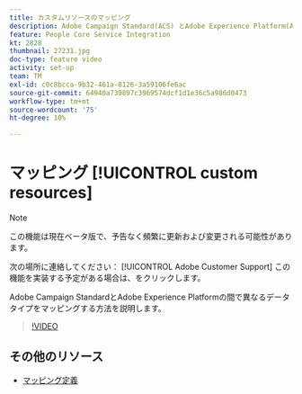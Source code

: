 ```yaml
---
title: カスタムリソースのマッピング
description: Adobe Campaign Standard(ACS) とAdobe Experience Platform(AEP) の間で異なるデータタイプをマッピングする方法を説明します
feature: People Core Service Integration
kt: 2828
thumbnail: 27231.jpg
doc-type: feature video
activity: set-up
team: TM
exl-id: c0c8bcca-9b32-461a-8126-3a59106fe6ac
source-git-commit: 64940a739897c3969574dcf1d1e36c5a986d0473
workflow-type: tm+mt
source-wordcount: '75'
ht-degree: 10%

---
```


# マッピング [!UICONTROL custom resources]

>[!NOTE]
>
>この機能は現在ベータ版で、予告なく頻繁に更新および変更される可能性があります。
>
>次の場所に連絡してください： [!UICONTROL Adobe Customer Support] この機能を実装する予定がある場合は、をクリックします。

Adobe Campaign StandardとAdobe Experience Platformの間で異なるデータタイプをマッピングする方法を説明します。

>[!VIDEO](https://video.tv.adobe.com/v/27231?quality=12)

## その他のリソース

* [マッピング定義](https://experienceleague.adobe.com/docs/campaign-standard/using/integrating-with-adobe-cloud/adobe-experience-platform/data-connector/aep-mapping-definition.html)
